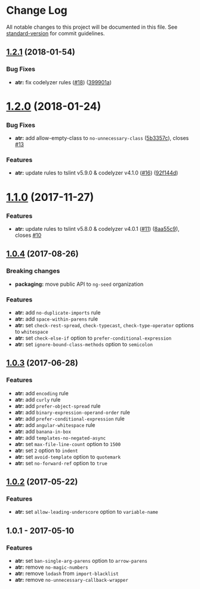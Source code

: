 # Change Log

All notable changes to this project will be documented in this file. See [standard-version](https://github.com/conventional-changelog/standard-version) for commit guidelines.

<a name="1.2.1"></a>
## [1.2.1](https://github.com/ng-seed/angular-tslint-rules/compare/v1.2.0...v1.2.1) (2018-01-54)


### Bug Fixes

* **atr:** fix codelyzer rules ([#18](https://github.com/ng-seed/angular-tslint-rules/issues/18)) ([399901a](https://github.com/ng-seed/angular-tslint-rules/commit/399901a))



<a name="1.2.0"></a>
# [1.2.0](https://github.com/ng-seed/angular-tslint-rules/compare/v1.1.0...v1.2.0) (2018-01-24)


### Bug Fixes

* **atr:** add allow-empty-class to `no-unnecessary-class` ([5b3357c](https://github.com/ng-seed/angular-tslint-rules/commit/5b3357c)), closes [#13](https://github.com/ng-seed/angular-tslint-rules/issues/13)


### Features

* **atr:** update rules to tslint v5.9.0 & codelyzer v4.1.0 ([#16](https://github.com/ng-seed/angular-tslint-rules/issues/16)) ([92f144d](https://github.com/ng-seed/angular-tslint-rules/commit/92f144d))



<a name="1.1.0"></a>
# [1.1.0](https://github.com/ng-seed/angular-tslint-rules/compare/v1.0.4...v1.1.0) (2017-11-27)


### Features
* **atr:** update rules to tslint v5.8.0 & codelyzer v4.0.1 ([#11](https://github.com/ng-seed/angular-tslint-rules/issues/11)) ([8aa55c9](https://github.com/ng-seed/angular-tslint-rules/commit/8aa55c9)), closes [#10](https://github.com/ng-seed/angular-tslint-rules/issues/10)



<a name="1.0.4"></a>
## [1.0.4](https://github.com/ng-seed/angular-tslint-rules/compare/v1.0.3...v1.0.4) (2017-08-26)


### Breaking changes
- **packaging:** move public API to `ng-seed` organization

### Features
- **atr:** add `no-duplicate-imports` rule
- **atr:** add `space-within-parens` rule
- **atr:** set `check-rest-spread`, `check-typecast`, `check-type-operator` options to `whitespace`
- **atr:** set `check-else-if` option to `prefer-conditional-expression`
- **atr:** set `ignore-bound-class-methods` option to `semicolon`



<a name="1.0.3"></a>
## [1.0.3](https://github.com/ng-seed/angular-tslint-rules/compare/v1.0.2...v1.0.3) (2017-06-28)


### Features
- **atr:** add `encoding` rule
- **atr:** add `curly` rule
- **atr:** add `prefer-object-spread` rule
- **atr:** add `binary-expression-operand-order` rule
- **atr:** add `prefer-conditional-expression` rule
- **atr:** add `angular-whitespace` rule
- **atr:** add `banana-in-box`
- **atr:** add `templates-no-negated-async`
- **atr:** set `max-file-line-count` option to `1500`
- **atr:** set `2` option to `indent`
- **atr:** set `avoid-template` option to `quotemark`
- **atr:** set `no-forward-ref` option to `true`



<a name="1.0.2"></a>
## [1.0.2](https://github.com/ng-seed/angular-tslint-rules/compare/v1.0.1...v1.0.2) (2017-05-22)


### Features
- **atr:** set `allow-leading-underscore` option to `variable-name`



<a name="1.0.1"></a>
## 1.0.1 - 2017-05-10


### Features
- **atr:** set `ban-single-arg-parens` option to `arrow-parens`
- **atr:** remove `no-magic-numbers`
- **atr:** remove `lodash` from `import-blacklist`
- **atr:** remove `no-unnecessary-callback-wrapper`
